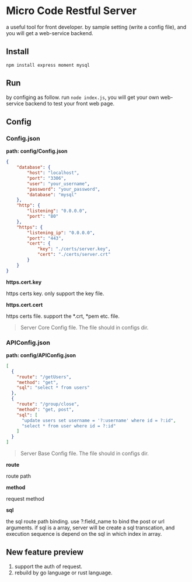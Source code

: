 # Micro Code Restful Server
a useful tool for front developer. by sample setting (write a config file), and you will get a web-service backend. 

## Install

`npm install express moment mysql`

## Run
by configing as follow. run `node index.js`, you will get your own web-service backend to test your front web page.

## Config

### Config.json

**path: config/Config.json**

```json
{
    "database": {
        "host": "localhost",
        "port": "3306",
        "user": "your_username",
        "password": "your_password",
        "database": "mysql"
    },
    "http": {
        "listening": "0.0.0.0",
        "port": "80"
    },
    "https": {
        "listening_ip": "0.0.0.0",
        "port": "443",
        "cert": {
            "key": "./certs/server.key",
            "cert": "./certs/server.crt"
        }
    }
}
```

**https.cert.key**

https certs key. only support the key file.

**https.cert.cert**

https certs file. support the *.crt, *pem etc. file.

> Server Core Config file. The file should in configs dir.

### APIConfig.json

**path: config/APIConfig.json**

```json
[
  {
    "route": "/getUsers",
    "method": "get",
    "sql": "select * from users"
  },
  {
    "route": "/group/close",
    "method": "get, post",
    "sql": [
      "update users set username = '?:username' where id = ?:id",
      "select * from user where id = ?:id"
    ]
  }
]
```

> Server Base Config file. The file should in configs dir.

**route**

route path

**method**

request method

**sql**

the sql route path binding. use ?:field_name to bind the post or url arguments. if sql is a array, server will be create a sql transcation, and execution sequence is depend on the sql in which index in array. 

## New feature preview
1. support the auth of request.
2. rebuild by go language or rust language.
